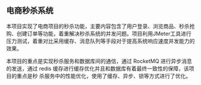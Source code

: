 ## 电商秒杀系统

本项目实现了电商项目的秒杀功能，主要内容包含了用户登录、浏览商品、秒杀抢购、创建订单等功能，着重解决秒杀系统的并发问题。项目利用JMeter工具进行压力测试，着重对比采用缓存、消息队列等手段对于提高系统响应速度并发能力的效果。

本项目的重点是实现秒杀服务和数据库间的通信，通过 RocketMQ 进行异步消息的发送，通过 redis 缓存进行缓存优化并且和数据库有着最终一致性的保障，该项目的重点是秒 杀服务中的性能优化，使用了缓存、异步、锁等方式进行了优化。